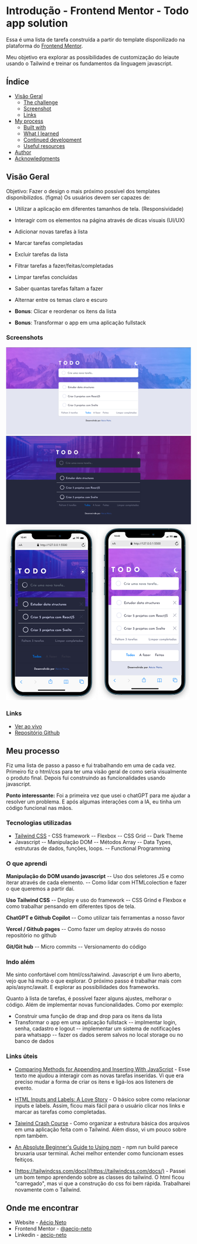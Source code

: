 # Introdução - Frontend Mentor - Todo app solution

Essa é uma lista de tarefa construída a partir do template disponilizado na plataforma do [Frontend Mentor](https://www.frontendmentor.io/challenges/todo-app-Su1_KokOW). 

Meu objetivo era explorar as possibilidades de customização do leiaute usando o Tailwind e treinar os fundamentos da linguagem javascript. 

## Índice

- [Visão Geral](#overview)
  - [The challenge](#the-challenge)
  - [Screenshot](#screenshot)
  - [Links](#links)
- [My process](#my-process)
  - [Built with](#built-with)
  - [What I learned](#what-i-learned)
  - [Continued development](#continued-development)
  - [Useful resources](#useful-resources)
- [Author](#author)
- [Acknowledgments](#acknowledgments)

## Visão Geral

Objetivo: Fazer o design o mais próximo possível dos templates disponibilizdos. (figma)
Os usuários devem ser capazes de:

- Utilizar a aplicação em diferentes tamanhos de tela. (Responsividade)
- Interagir com os elementos na página através de dicas visuais (UI/UX)
- Adicionar novas tarefas à lista
- Marcar tarefas completadas
- Excluir tarefas da lista
- Filtrar tarefas a fazer/feitas/completadas
- Limpar tarefas concluídas
- Saber quantas tarefas faltam a fazer
- Alternar entre os temas claro e escuro

- **Bonus**: Clicar e reordenar os itens da lista
- **Bonus**: Transformar o app em uma aplicação fullstack

### Screenshots

![](images/print3%20Destop%20%20Light%20Mode.png)
![](images/print4%20Desktop%20Dark%20Mode.png)
![](images/print5%20Mobile%20Dark%20.png)
![](images/print6%20Mobile%20Light.png)


### Links

- [Ver ao vivo](https://todolist-tailwindcss.vercel.app/)
- [Repositório Github](https://github.com/aecio-neto/Portfolio/tree/main/3%20-%20intermediate/03%20-%20To-do%20List%202.0)

## Meu processo

Fiz uma lista de passo a passo e fui trabalhando em uma de cada vez. Primeiro fiz o html/css para ter uma visão geral de como seria visualmente o produto final. Depois fui construindo as funcionalidades usando javascript. 

**Ponto interessante:** Foi a primeira vez que usei o chatGPT para me ajudar a resolver um problema. E após algumas interações com a IA, eu tinha um código funcional nas mãos. 


### Tecnologias utilizadas

- [Tailwind CSS](https://tailwindcss.com/) - CSS framework
  -- Flexbox
  -- CSS Grid
  -- Dark Theme
- Javascript
  -- Manipulação DOM
  -- Métodos Array 
  -- Data Types, estruturas de dados, funções, loops.
  -- Functional Programming

### O que aprendi

**Manipulação do DOM usando javascript**
  -- Uso dos seletores JS e como iterar através de cada elemento. 
  -- Como lidar com HTMLcolection e fazer o que queremos a partir daí. 

**Uso Tailwind CSS**
-- Deploy e uso do framework
-- CSS Grind e Flexbox e como trabalhar pensando em diferentes tipos de tela. 

**ChatGPT e Github Copilot**
-- Como utilizar tais ferramentas a nosso favor

**Vercel / Github pages**
-- Como fazer um deploy através do nosso repositório no github

**Git/Git hub**
-- Micro commits
-- Versionamento do código

### Indo além

Me sinto confortável com html/css/taiwind. Javascript é um livro aberto, vejo que há muito o que explorar. O próximo passo é trabalhar mais com apis/async/await. E explorar as possibilidades dos frameworks. 

Quanto à lista de tarefas, é possível fazer alguns ajustes, melhorar o código. Além de implementar novas funcionalidades. Como por exemplo:

- Construir uma função de drap and drop para os itens da lista
- Transformar o app em uma aplicação fullstack
  -- implmentar login, senha, cadastro e logout
  -- implementar um sistema de notificações para whatsapp
  -- fazer os dados serem salvos no local storage ou no banco de dados

### Links úteis

- [Comparing Methods for Appending and Inserting With JavaScript](https://css-tricks.com/comparing-methods-for-appending-and-inserting-with-javascript/) - Esse texto me ajudou a interagir com as novas tarefas inseridas. Vi que era preciso mudar a forma de criar os itens e ligá-los aos listeners de evento. 

- [HTML Inputs and Labels: A Love Story](https://css-tricks.com/html-inputs-and-labels-a-love-story/) - O básico sobre como relacionar inputs e labels. Assim, ficou mais fácil para o usuário clicar nos links e marcar as tarefas como completadas. 

- [Taiwind Crash Course](https://www.youtube.com/watch?v=UBOj6rqRUME) - Como organizar a estrutura básica dos arquivos em uma aplicação feita com o Tailwind. Além disso, vi um pouco sobre npm também. 

- [An Absolute Beginner's Guide to Using npm](https://nodesource.com/blog/an-absolute-beginners-guide-to-using-npm/) - npm run build parece bruxaria usar terminal. Achei melhor entender como funcionam esses feitiços.  

- [https://tailwindcss.com/docs](https://tailwindcss.com/docs/) - Passei um bom tempo aprendendo sobre as classes do tailwind. O html ficou "carregado", mas vi que a construção do css foi bem rápida. Trabalharei novamente com o Tailwind. 

## Onde me encontrar

- Website - [Aécio Neto](aecioneto.com.br)
- Frontend Mentor - [@aecio-neto](https://www.frontendmentor.io/profile/aecio-neto)
- Linkedin - [aecio-neto](https://linkedin.com/in/aecio-neto)